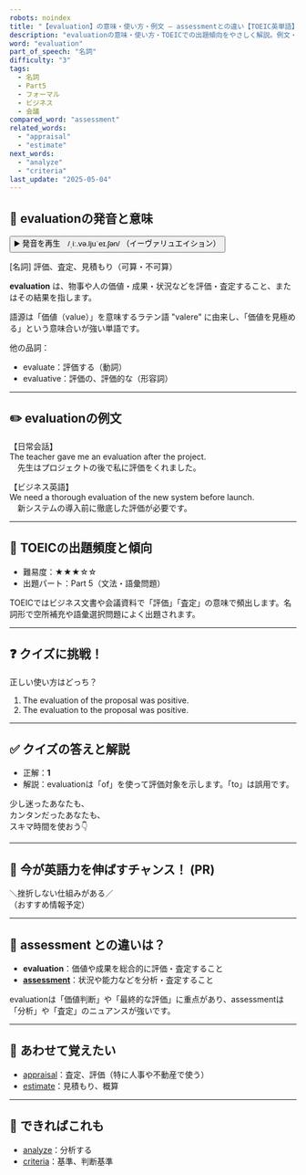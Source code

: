 ```yaml
---
robots: noindex
title: "【evaluation】の意味・使い方・例文 ― assessmentとの違い【TOEIC英単語】"
description: "evaluationの意味・使い方・TOEICでの出題傾向をやさしく解説。例文・クイズ付きでassessmentとの違いもわかりやすく学べます。"
word: "evaluation"
part_of_speech: "名詞"
difficulty: "3"
tags:
  - 名詞
  - Part5
  - フォーマル
  - ビジネス
  - 会議
compared_word: "assessment"
related_words:
  - "appraisal"
  - "estimate"
next_words:
  - "analyze"
  - "criteria"
last_update: "2025-05-04"
---
```


## 🔰 evaluationの発音と意味

<button class="play-audio" onclick="playTTS('evaluation')">
  <span class="play-audio-main">
    ▶️ 発音を再生　/ˌiː.və.ljuˈeɪ.ʃən/
  </span>
  <span class="play-audio-sub">
    （イーヴァリュエイション）
  </span>
</button>

[名詞] 評価、査定、見積もり（可算・不可算）

**evaluation** は、物事や人の価値・成果・状況などを評価・査定すること、またはその結果を指します。

語源は「価値（value）」を意味するラテン語 "valere" に由来し、「価値を見極める」という意味合いが強い単語です。

他の品詞：  
- evaluate：評価する（動詞）
- evaluative：評価の、評価的な（形容詞）

---

## ✏️ evaluationの例文

【日常会話】  
The teacher gave me an evaluation after the project.  
　先生はプロジェクトの後で私に評価をくれました。

【ビジネス英語】  
We need a thorough evaluation of the new system before launch.  
　新システムの導入前に徹底した評価が必要です。

---

## 🎯 TOEICの出題頻度と傾向

- 難易度：★★★☆☆
- 出題パート：Part 5（文法・語彙問題）

TOEICではビジネス文書や会議資料で「評価」「査定」の意味で頻出します。名詞形で空所補充や語彙選択問題によく出題されます。

---

## ❓ クイズに挑戦！

正しい使い方はどっち？

1. The evaluation of the proposal was positive.  
2. The evaluation to the proposal was positive.

---

## ✅ クイズの答えと解説

- 正解：**1**
- 解説：evaluationは「of」を使って評価対象を示します。「to」は誤用です。

少し迷ったあなたも、  
カンタンだったあなたも、  
スキマ時間を使おう👇️

---

## 🚀 今が英語力を伸ばすチャンス！ (PR)

<div class="info-center">
＼挫折しない仕組みがある／<br>  
（おすすめ情報予定）
</div>

---

## 🤔  assessment との違いは？

- **evaluation**：価値や成果を総合的に評価・査定すること
- **[assessment](/word/assessment/)**：状況や能力などを分析・査定すること

evaluationは「価値判断」や「最終的な評価」に重点があり、assessmentは「分析」や「査定」のニュアンスが強いです。

---

## 🧩 あわせて覚えたい

- [appraisal](/word/appraisal/)：査定、評価（特に人事や不動産で使う）
- [estimate](/word/estimate/)：見積もり、概算

---

## 📖 できればこれも

- [analyze](/word/analyze/)：分析する
- [criteria](/word/criteria/)：基準、判断基準

<!-- cvid: aid17_bid35 -->
